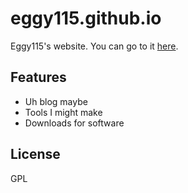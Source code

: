 # eggy115.github.io
Eggy115's website. You can go to it [here](https://eggy115.github.io/index.html).
## Features
- Uh blog maybe
- Tools I might make
- Downloads for software
## License
GPL
